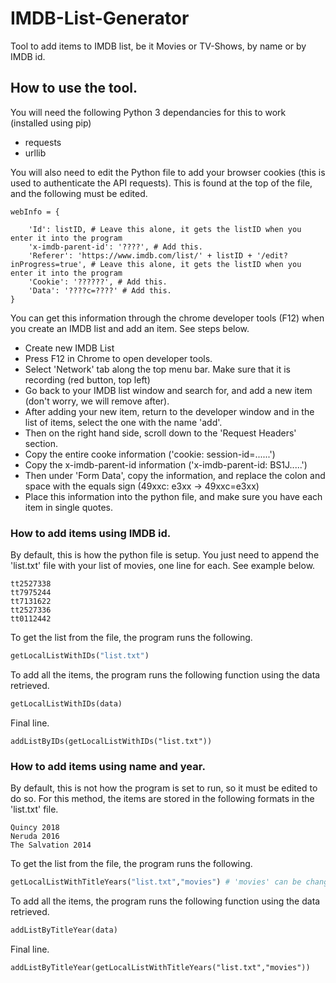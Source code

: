 # IMDB-List-Generator

Tool to add items to IMDB list, be it Movies or TV-Shows, by name or by IMDB id.

## How to use the tool.

You will need the following Python 3 dependancies for this to work (installed using pip)
- requests
- urllib

You will also need to edit the Python file to add your browser cookies (this is used to authenticate the API requests). This is found at the top of the file, and the following must be edited.
```
webInfo = {

    'Id': listID, # Leave this alone, it gets the listID when you enter it into the program
    'x-imdb-parent-id': '????', # Add this.
    'Referer': 'https://www.imdb.com/list/' + listID + '/edit?inProgress=true', # Leave this alone, it gets the listID when you enter it into the program
    'Cookie': '??????', # Add this.
    'Data': '????c=????' # Add this.
}
```

You can get this information through the chrome developer tools (F12) when you create an IMDB list and add an item. See steps below.
- Create new IMDB List
- Press F12 in Chrome to open developer tools.
- Select 'Network' tab along the top menu bar. Make sure that it is recording (red button, top left)
- Go back to your IMDB list window and search for, and add a new item (don't worry, we will remove after).
- After adding your new item, return to the developer window and in the list of items, select the one with the name 'add'.
- Then on the right hand side, scroll down to the 'Request Headers' section.
- Copy the entire cooke information ('cookie: session-id=......')
- Copy the x-imdb-parent-id information ('x-imdb-parent-id: BS1J.....')
- Then under 'Form Data', copy the information, and replace the colon and space with the equals sign (49xxc: e3xx -> 49xxc=e3xx)
- Place this information into the python file, and make sure you have each item in single quotes.



### How to add items using IMDB id.

By default, this is how the python file is setup. You just need to append the 'list.txt' file with your list of movies, one line for each. See example below.
```
tt2527338
tt7975244
tt7131622
tt2527336
tt0112442
```

To get the list from the file, the program runs the following.
```python
getLocalListWithIDs("list.txt")
```

To add all the items, the program runs the following function using the data retrieved.
```python
getLocalListWithIDs(data)
```

Final line.
```
addListByIDs(getLocalListWithIDs("list.txt"))
```

### How to add items using name and year.

By default, this is not how the program is set to run, so it must be edited to do so. For this method, the items are stored in the following formats in the 'list.txt' file.
```
Quincy 2018
Neruda 2016
The Salvation 2014
```

To get the list from the file, the program runs the following.
```python
getLocalListWithTitleYears("list.txt","movies") # 'movies' can be changed to 'tvSeries' to search for them instead.
```

To add all the items, the program runs the following function using the data retrieved.
```python
addListByTitleYear(data)
```

Final line.
```
addListByTitleYear(getLocalListWithTitleYears("list.txt","movies"))
```


